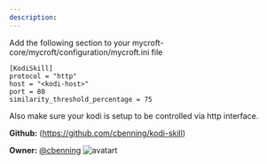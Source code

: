 ```yaml
---
description: 
---
```

Add the following section to your mycroft-core/mycroft/configuration/mycroft.ini file
```
[KodiSkill]
protocol = "http"
host = "<kodi-host>"
port = 80
similarity_threshold_percentage = 75
```

Also make sure your kodi is setup to be controlled via http interface.

**Github:** (https://github.com/cbenning/kodi-skill)

**Owner:** [@cbenning](https://github.com/cbenning) ![avatart](https://avatars3.githubusercontent.com/u/153700?v=4)

